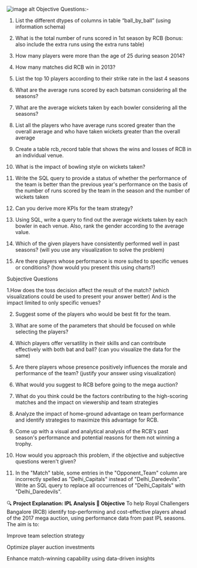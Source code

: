 ![image alt](https://wallpapercave.com/wp/wp7433218.jpg)
Objective Questions:-
 
1. List the different dtypes of columns in table “ball_by_ball” (using information schema)

2. What is the total number of runs scored in 1st season by RCB (bonus: also include the extra runs using the extra runs table)

3. How many players were more than the age of 25 during season 2014?

4. How many matches did RCB win in 2013? 

5. List the top 10 players according to their strike rate in the last 4 seasons

6. What are the average runs scored by each batsman considering all the seasons?

7. What are the average wickets taken by each bowler considering all the seasons?

8. List all the players who have average runs scored greater than the overall average and who have taken wickets greater than the overall average

9. Create a table rcb_record table that shows the wins and losses of RCB in an individual venue.

10. What is the impact of bowling style on wickets taken?

11. Write the SQL query to provide a status of whether the performance of the team is better than the previous year's performance on the basis of the number of runs scored by the team in the season and the number of wickets taken 

12. Can you derive more KPIs for the team strategy?

13. Using SQL, write a query to find out the average wickets taken by each bowler in each venue. Also, rank the gender according to the average value.

14. Which of the given players have consistently performed well in past seasons? (will you use any visualization to solve the problem)

15. Are there players whose performance is more suited to specific venues or conditions? (how would you present this using charts?) 



Subjective Questions

1.How does the toss decision affect the result of the match? (which visualizations could be used to present your answer better) And is the impact limited to only specific venues?

2. Suggest some of the players who would be best fit for the team.
   
3. What are some of the parameters that should be focused on while selecting the players?
 
4. Which players offer versatility in their skills and can contribute effectively with both bat and ball? (can you visualize the data for the same)

5. Are there players whose presence positively influences the morale and performance of the team? (justify your answer using visualization)

6. What would you suggest to RCB before going to the mega auction? 

7. What do you think could be the factors contributing to the high-scoring matches and the impact on viewership and team strategies

8. Analyze the impact of home-ground advantage on team performance and identify strategies to maximize this advantage for RCB.

9. Come up with a visual and analytical analysis of the RCB's past season's performance and potential reasons for them not winning a trophy.

10. How would you approach this problem, if the objective and subjective questions weren't given?

11. In the "Match" table, some entries in the "Opponent_Team" column are incorrectly spelled as "Delhi_Capitals" instead of "Delhi_Daredevils". Write an SQL query to replace all occurrences of "Delhi_Capitals" with "Delhi_Daredevils".



🔍 **Project Explanation: IPL Analysis
📌 Objective**
To help Royal Challengers Bangalore (RCB) identify top-performing and cost-effective players ahead of the 2017 mega auction, using performance data from past IPL seasons. The aim is to:

Improve team selection strategy

Optimize player auction investments

Enhance match-winning capability using data-driven insights
